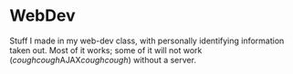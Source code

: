 # WebDev
Stuff I made in my web-dev class, with personally identifying information taken out. Most of it works; some of it will not work (*coughcough*AJAX*coughcough*) without a server.
